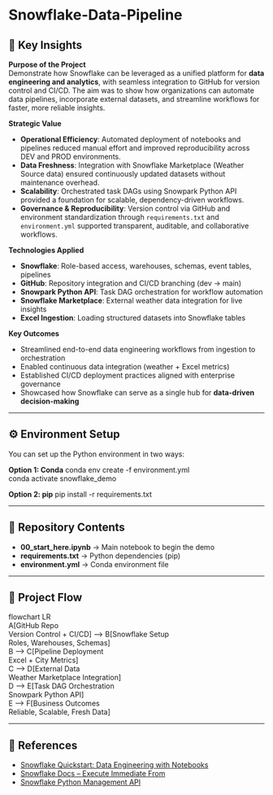 # Snowflake-Data-Pipeline

## 🔑 Key Insights

**Purpose of the Project**  
Demonstrate how Snowflake can be leveraged as a unified platform for **data engineering and analytics**, with seamless integration to GitHub for version control and CI/CD. The aim was to show how organizations can automate data pipelines, incorporate external datasets, and streamline workflows for faster, more reliable insights.

**Strategic Value**  
- **Operational Efficiency**: Automated deployment of notebooks and pipelines reduced manual effort and improved reproducibility across DEV and PROD environments.  
- **Data Freshness**: Integration with Snowflake Marketplace (Weather Source data) ensured continuously updated datasets without maintenance overhead.  
- **Scalability**: Orchestrated task DAGs using Snowpark Python API provided a foundation for scalable, dependency-driven workflows.  
- **Governance & Reproducibility**: Version control via GitHub and environment standardization through `requirements.txt` and `environment.yml` supported transparent, auditable, and collaborative workflows.  

**Technologies Applied**  
- **Snowflake**: Role-based access, warehouses, schemas, event tables, pipelines  
- **GitHub**: Repository integration and CI/CD branching (dev → main)  
- **Snowpark Python API**: Task DAG orchestration for workflow automation  
- **Snowflake Marketplace**: External weather data integration for live insights  
- **Excel Ingestion**: Loading structured datasets into Snowflake tables  

**Key Outcomes**  
- Streamlined end-to-end data engineering workflows from ingestion to orchestration  
- Enabled continuous data integration (weather + Excel metrics)  
- Established CI/CD deployment practices aligned with enterprise governance  
- Showcased how Snowflake can serve as a single hub for **data-driven decision-making**  

---

## ⚙️ Environment Setup

You can set up the Python environment in two ways:

**Option 1: Conda**
conda env create -f environment.yml  
conda activate snowflake_demo  

**Option 2: pip**
pip install -r requirements.txt  

---

## 📂 Repository Contents
- **00_start_here.ipynb** → Main notebook to begin the demo  
- **requirements.txt** → Python dependencies (pip)  
- **environment.yml** → Conda environment file  

---

## 🔄 Project Flow

flowchart LR  
    A[GitHub Repo<br/>Version Control + CI/CD] --> B[Snowflake Setup<br/>Roles, Warehouses, Schemas]  
    B --> C[Pipeline Deployment<br/>Excel + City Metrics]  
    C --> D[External Data<br/>Weather Marketplace Integration]  
    D --> E[Task DAG Orchestration<br/>Snowpark Python API]  
    E --> F[Business Outcomes<br/>Reliable, Scalable, Fresh Data]  

---

## 📖 References
- [Snowflake Quickstart: Data Engineering with Notebooks](https://quickstarts.snowflake.com/guide/data_engineering_with_notebooks/index.html)  
- [Snowflake Docs – Execute Immediate From](https://docs.snowflake.com/en/sql-reference/sql/execute-immediate-from)  
- [Snowflake Python Management API](https://docs.snowflake.com/en/developer-guide/snowflake-python-api/snowflake-python-overview)  


